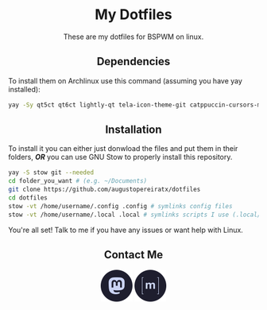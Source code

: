 <h1 align="center">My Dotfiles</h1>

<p align="center">These are my dotfiles for BSPWM on linux.</p>

<h2 align="center"> Dependencies </h2>

To install them on Archlinux use this command (assuming you have yay installed):
```bash
yay -Sy qt5ct qt6ct lightly-qt tela-icon-theme-git catppuccin-cursors-mocha catppuccin-gtk-theme-mocha nwg-look picom qutebrowser network-manager-applet pavucontrol pamixer dunst micro neovim btop
```
<h2 align="center"> Installation </h2>
To install it you can either just donwload the files and put them in their folders, <b><i>OR</i></b> you can use GNU Stow to properly install this repository.

```bash
yay -S stow git --needed
cd folder_you_want # (e.g. ~/Documents)
git clone https://github.com/augustopereiratx/dotfiles
cd dotfiles
stow -vt /home/username/.config .config # symlinks config files
stow -vt /home/username/.local .local # symlinks scripts I use (.local/bin)
```
You're all set! Talk to me if you have any issues or want help with Linux.

<h2 align="center"> Contact Me </h2>
<p align="center">
    <a href="https://mastodon.social/@augustotx"><img src="assets/social/macchiato_mastodon.svg" width="64" height="64" alt="Mastodon Logo"/></a>
    <a href="https://matrix.to/#/@augustotx:matrix.org"><img src="assets/social/macchiato_matrix.svg" width="64" height="64" alt="Matrix Logo"/></a>
</p>
